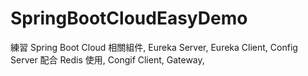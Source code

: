 # SpringBootCloudEasyDemo
練習 Spring Boot Cloud 相關組件,
Eureka Server,
Eureka Client,
Config Server 配合 Redis 使用,
Congif Client,
Gateway,
